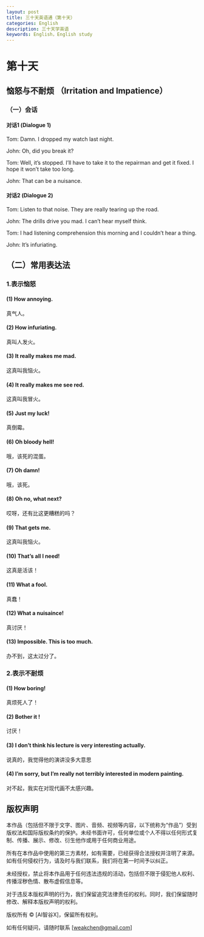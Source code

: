 ```yaml
---
layout: post
title: 三十天英语通（第十天）
categories: English
description: 三十天学英语
keywords: English，English study
---
```


# 第十天

## 恼怒与不耐烦 （Irritation and Impatience）

### （一）会话

#### 对话1 (Dialogue 1)

Tom: Damn. I dropped my watch last night.

John: Oh, did you break it?

Tom: Well, it’s stopped. I’ll have to take it to the repairman and get it fixed. I hope it won’t take too long.

John: That can be a nuisance.

#### 对话2 (Dialogue 2)

Tom: Listen to that noise. They are really tearing up the road.

John: The drills drive you mad. I can’t hear myself think.

Tom: I had listening comprehension this morning and I couldn’t hear a thing.

John: It’s infuriating.

## （二）常用表达法

### 1.表示恼怒

#### (1) How annoying.

真气人。

#### (2) How infuriating.

真叫人发火。

#### (3) It really makes me mad.

这真叫我恼火。

#### (4) It really makes me see red.

这真叫我冒火。

#### (5) Just my luck!

真倒霉。

#### (6) Oh bloody hell!

哦，该死的混蛋。

#### (7) Oh damn!

哦，该死。

#### (8) Oh no, what next? 

哎呀，还有比这更糟糕的吗？

#### (9) That gets me. 

这真叫我恼火。

#### (10) That’s all I need!

这真是活该！ 

#### (11) What a fool.

真蠢！

#### (12) What a nuisaince! 

真讨厌！

#### (13) Impossible. This is too much.

办不到，这太过分了。

### 2.表示不耐烦

#### (1) How boring! 

真烦死人了！

#### (2) Bother it ! 

讨厌！

#### (3) I don’t think his lecture is very interesting actually.   
 
说真的，我觉得他的演讲没多大意思

#### (4) I’m sorry, but I’m really not terribly interested in modern painting.

对不起，我实在对现代画不太感兴趣。


## 版权声明

本作品（包括但不限于文字、图片、音频、视频等内容，以下统称为“作品”）受到版权法和国际版权条约的保护。未经书面许可，任何单位或个人不得以任何形式复制、传播、展示、修改、衍生他作或用于任何商业用途。

所有在本作品中使用的第三方素材，如有需要，已经获得合法授权并注明了来源。如有任何侵权行为，请及时与我们联系，我们将在第一时间予以纠正。

未经授权，禁止将本作品用于任何违法违规的活动，包括但不限于侵犯他人权利、传播淫秽色情、散布虚假信息等。

对于违反本版权声明的行为，我们保留追究法律责任的权利。同时，我们保留随时修改、解释本版权声明的权利。

版权所有 © [AI智谷X]，保留所有权利。

如有任何疑问，请随时联系 [weakchen@gmail.com]
